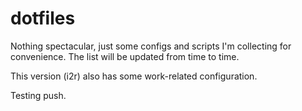 # dotfiles

Nothing spectacular, just some configs and scripts I'm collecting for
convenience. The list will be updated from time to time.

This version (i2r) also has some work-related configuration.

Testing push.
